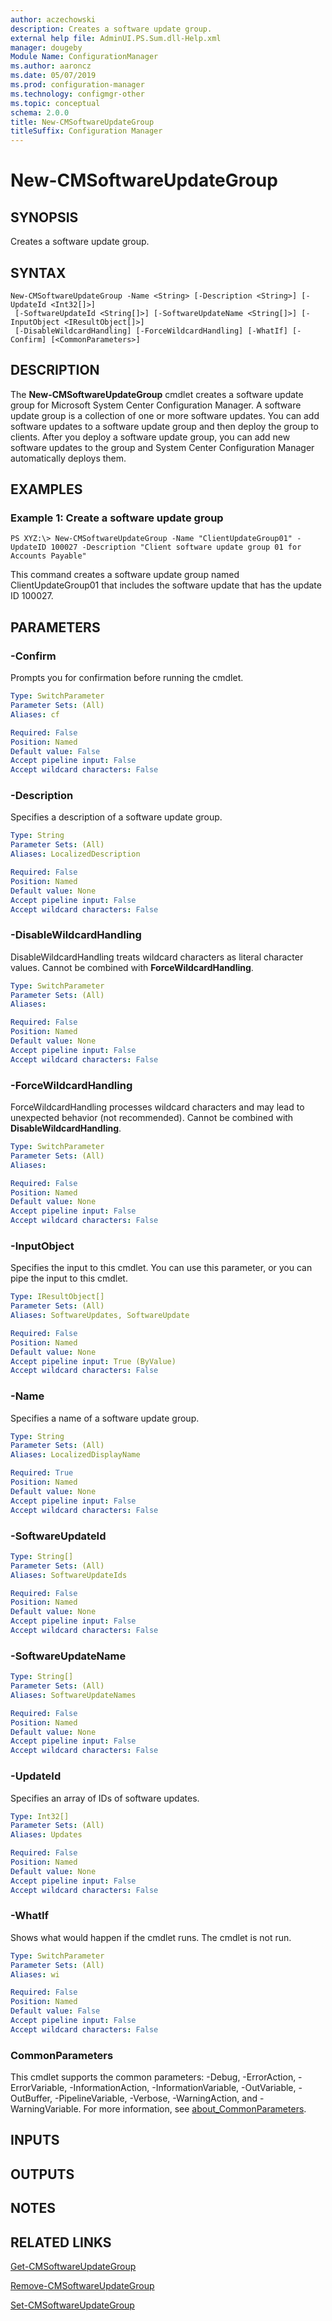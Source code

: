 ```yaml
---
author: aczechowski
description: Creates a software update group.
external help file: AdminUI.PS.Sum.dll-Help.xml
manager: dougeby
Module Name: ConfigurationManager
ms.author: aaroncz
ms.date: 05/07/2019
ms.prod: configuration-manager
ms.technology: configmgr-other
ms.topic: conceptual
schema: 2.0.0
title: New-CMSoftwareUpdateGroup
titleSuffix: Configuration Manager
---
```


# New-CMSoftwareUpdateGroup

## SYNOPSIS
Creates a software update group.

## SYNTAX

```
New-CMSoftwareUpdateGroup -Name <String> [-Description <String>] [-UpdateId <Int32[]>]
 [-SoftwareUpdateId <String[]>] [-SoftwareUpdateName <String[]>] [-InputObject <IResultObject[]>]
 [-DisableWildcardHandling] [-ForceWildcardHandling] [-WhatIf] [-Confirm] [<CommonParameters>]
```

## DESCRIPTION
The **New-CMSoftwareUpdateGroup** cmdlet creates a software update group for Microsoft System Center Configuration Manager.
A software update group is a collection of one or more software updates.
You can add software updates to a software update group and then deploy the group to clients.
After you deploy a software update group, you can add new software updates to the group and System Center Configuration Manager automatically deploys them.

## EXAMPLES

### Example 1: Create a software update group
```
PS XYZ:\> New-CMSoftwareUpdateGroup -Name "ClientUpdateGroup01" -UpdateID 100027 -Description "Client software update group 01 for Accounts Payable"
```

This command creates a software update group named ClientUpdateGroup01 that includes the software update that has the update ID 100027.

## PARAMETERS

### -Confirm
Prompts you for confirmation before running the cmdlet.

```yaml
Type: SwitchParameter
Parameter Sets: (All)
Aliases: cf

Required: False
Position: Named
Default value: False
Accept pipeline input: False
Accept wildcard characters: False
```

### -Description
Specifies a description of a software update group.

```yaml
Type: String
Parameter Sets: (All)
Aliases: LocalizedDescription

Required: False
Position: Named
Default value: None
Accept pipeline input: False
Accept wildcard characters: False
```

### -DisableWildcardHandling
DisableWildcardHandling treats wildcard characters as literal character values. Cannot be combined with **ForceWildcardHandling**.

```yaml
Type: SwitchParameter
Parameter Sets: (All)
Aliases:

Required: False
Position: Named
Default value: None
Accept pipeline input: False
Accept wildcard characters: False
```

### -ForceWildcardHandling
ForceWildcardHandling processes wildcard characters and may lead to unexpected behavior (not recommended). Cannot be combined with **DisableWildcardHandling**.

```yaml
Type: SwitchParameter
Parameter Sets: (All)
Aliases:

Required: False
Position: Named
Default value: None
Accept pipeline input: False
Accept wildcard characters: False
```

### -InputObject
Specifies the input to this cmdlet. 
You can use this parameter, or you can pipe the input to this cmdlet. 

```yaml
Type: IResultObject[]
Parameter Sets: (All)
Aliases: SoftwareUpdates, SoftwareUpdate

Required: False
Position: Named
Default value: None
Accept pipeline input: True (ByValue)
Accept wildcard characters: False
```

### -Name
Specifies a name of a software update group.

```yaml
Type: String
Parameter Sets: (All)
Aliases: LocalizedDisplayName

Required: True
Position: Named
Default value: None
Accept pipeline input: False
Accept wildcard characters: False
```

### -SoftwareUpdateId
```yaml
Type: String[]
Parameter Sets: (All)
Aliases: SoftwareUpdateIds

Required: False
Position: Named
Default value: None
Accept pipeline input: False
Accept wildcard characters: False
```

### -SoftwareUpdateName
```yaml
Type: String[]
Parameter Sets: (All)
Aliases: SoftwareUpdateNames

Required: False
Position: Named
Default value: None
Accept pipeline input: False
Accept wildcard characters: False
```

### -UpdateId
Specifies an array of IDs of software updates.

```yaml
Type: Int32[]
Parameter Sets: (All)
Aliases: Updates

Required: False
Position: Named
Default value: None
Accept pipeline input: False
Accept wildcard characters: False
```

### -WhatIf
Shows what would happen if the cmdlet runs.
The cmdlet is not run.

```yaml
Type: SwitchParameter
Parameter Sets: (All)
Aliases: wi

Required: False
Position: Named
Default value: False
Accept pipeline input: False
Accept wildcard characters: False
```

### CommonParameters
This cmdlet supports the common parameters: -Debug, -ErrorAction, -ErrorVariable, -InformationAction, -InformationVariable, -OutVariable, -OutBuffer, -PipelineVariable, -Verbose, -WarningAction, and -WarningVariable. For more information, see [about_CommonParameters](http://go.microsoft.com/fwlink/?LinkID=113216).

## INPUTS

## OUTPUTS

## NOTES

## RELATED LINKS

[Get-CMSoftwareUpdateGroup](Get-CMSoftwareUpdateGroup.md)

[Remove-CMSoftwareUpdateGroup](Remove-CMSoftwareUpdateGroup.md)

[Set-CMSoftwareUpdateGroup](Set-CMSoftwareUpdateGroup.md)


